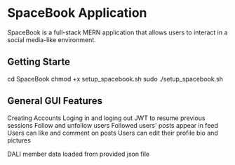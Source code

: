 # SpaceBook Application

SpaceBook is a full-stack MERN application that allows users to interact in a social media-like environment.

## Getting Starte

cd SpaceBook
chmod +x setup_spacebook.sh
sudo ./setup_spacebook.sh

## General GUI Features 
Creating Accounts
Loging in and loging out 
JWT to resume previous sessions 
Follow and unfollow users 
Followed users' posts appear in feed
Users can like and comment on posts
Users can edit their profile bio and pictures 

DALI member data loaded from provided json file 
